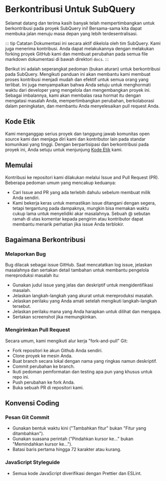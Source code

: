 # Berkontribusi Untuk SubQuery

Selamat datang dan terima kasih banyak telah mempertimbangkan untuk berkontribusi pada proyek SubQuery ini! Bersama-sama kita dapat membuka jalan menuju masa depan yang lebih terdesentralisasi.

::: tip Catatan Dokumentasi ini secara aktif dikelola oleh tim SubQuery. Kami juga menerima kontribusi. Anda dapat melakukannya dengan melakukan forking proyek GitHub kami dan membuat perubahan pada semua file markdown dokumentasi di bawah direktori `docs`. :::

Berikut ini adalah seperangkat pedoman (bukan aturan) untuk berkontribusi pada SubQuery. Mengikuti panduan ini akan membantu kami membuat proses kontribusi menjadi mudah dan efektif untuk semua orang yang terlibat. Ini juga menyampaikan bahwa Anda setuju untuk menghormati waktu dari developer yang mengelola dan mengembangkan proyek ini. Sebagai imbalannya, kami akan membalas rasa hormat itu dengan mengatasi masalah Anda, mempertimbangkan perubahan, berkolaborasi dalam peningkatan, dan membantu Anda menyelesaikan pull request Anda.

## Kode Etik

Kami menganggap serius proyek dan tanggung jawab komunitas open source kami dan menjaga diri kami dan kontributor lain pada standar komunikasi yang tinggi. Dengan berpartisipasi dan berkontribusi pada proyek ini, Anda setuju untuk menjunjung [Kode Etik](https://github.com/subquery/subql/blob/main/CODE_OF_CONDUCT.md) kami.

## Memulai

Kontribusi ke repositori kami dilakukan melalui Issue and Pull Request (PR). Beberapa pedoman umum yang mencakup keduanya:

- Cari Issue and PR yang ada terlebih dahulu sebelum membuat milik Anda sendiri.
- Kami bekerja keras untuk memastikan issue ditangani dengan segera, tetapi tergantung pada dampaknya, mungkin bisa memakan waktu cukup lama untuk menyelidiki akar masalahnya. Sebuah @ sebutan ramah di utas komentar kepada pengirim atau kontributor dapat membantu menarik perhatian jika issue Anda terblokir.

## Bagaimana Berkontribusi

### Melaporkan Bug

Bug dilacak sebagai issue GitHub. Saat mencatatkan log issue, jelaskan masalahnya dan sertakan detail tambahan untuk membantu pengelola mereproduksi masalah itu:

- Gunakan judul issue yang jelas dan deskriptif untuk mengidentifikasi masalah.
- Jelaskan langkah-langkah yang akurat untuk mereproduksi masalah.
- Jelaskan perilaku yang Anda amati setelah mengikuti langkah-langkah tersebut.
- Jelaskan perilaku mana yang Anda harapkan untuk dilihat dan mengapa.
- Sertakan screenshot jika memungkinkan.

### Mengirimkan Pull Request

Secara umum, kami mengikuti alur kerja "fork-and-pull" Git:

- Fork repositori ke akun Github Anda sendiri.
- Clone proyek ke mesin Anda.
- Buat branch secara lokal dengan nama yang ringkas namun deskriptif.
- Commit perubahan ke branch.
- Ikuti pedoman pemformatan dan testing apa pun yang khusus untuk repo ini.
- Push perubahan ke fork Anda.
- Buka sebuah PR di repositori kami.

## Konvensi Coding

### Pesan Git Commit

- Gunakan bentuk waktu kini ("Tambahkan fitur" bukan "Fitur yang ditambahkan").
- Gunakan suasana perintah ("Pindahkan kursor ke..." bukan "Memindahkan kursor ke...").
- Batasi baris pertama hingga 72 karakter atau kurang.

### JavaScript Styleguide

- Semua kode JavaScript diverifikasi dengan Prettier dan ESLint.

